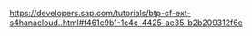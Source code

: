 
https://developers.sap.com/tutorials/btp-cf-ext-s4hanacloud..html#f461c9b1-1c4c-4425-ae35-b2b209312f6e

